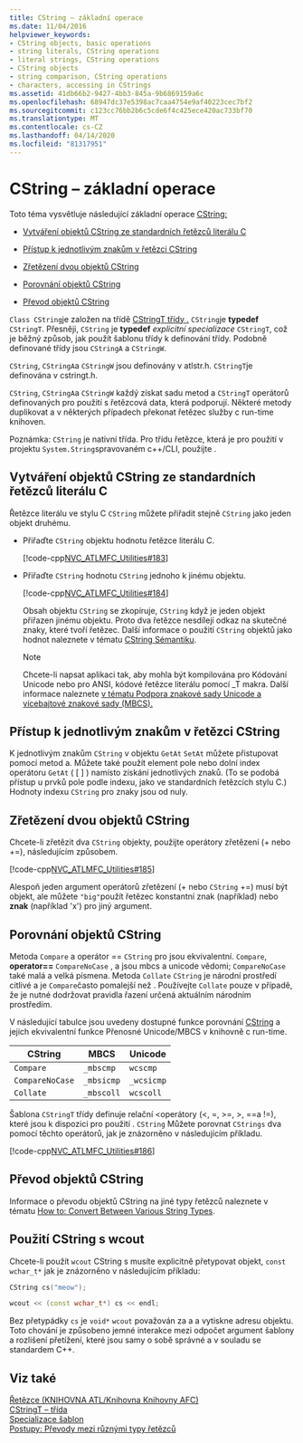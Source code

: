 ```yaml
---
title: CString – základní operace
ms.date: 11/04/2016
helpviewer_keywords:
- CString objects, basic operations
- string literals, CString operations
- literal strings, CString operations
- CString objects
- string comparison, CString operations
- characters, accessing in CStrings
ms.assetid: 41db66b2-9427-4bb3-845a-9b6869159a6c
ms.openlocfilehash: 68947dc37e5398ac7caa4754e9af40223cec7bf2
ms.sourcegitcommit: c123cc76bb2b6c5cde6f4c425ece420ac733bf70
ms.translationtype: MT
ms.contentlocale: cs-CZ
ms.lasthandoff: 04/14/2020
ms.locfileid: "81317951"
---
```

# <a name="basic-cstring-operations"></a>CString – základní operace

Toto téma vysvětluje následující základní operace [CString:](../atl-mfc-shared/reference/cstringt-class.md)

- [Vytváření objektů CString ze standardních řetězců literálu C](#_core_creating_cstring_objects_from_standard_c_literal_strings)

- [Přístup k jednotlivým znakům v řetězci CString](#_core_accessing_individual_characters_in_a_cstring)

- [Zřetězení dvou objektů CString](#_core_concatenating_two_cstring_objects)

- [Porovnání objektů CString](#_core_comparing_cstring_objects)

- [Převod objektů CString](#_core_converting_cstring_objects)

`Class CString`je založen na třídě [CStringT třídy .](../atl-mfc-shared/reference/cstringt-class.md) `CString`je **typedef** `CStringT`. Přesněji, `CString` je **typedef** *explicitní specializace* `CStringT`, což je běžný způsob, jak použít šablonu třídy k definování třídy. Podobně definované třídy jsou `CStringA` a `CStringW`.

`CString`, `CStringA`a `CStringW` jsou definovány v atlstr.h. `CStringT`je definována v cstringt.h.

`CString`, `CStringA`a `CStringW` každý získat sadu metod a `CStringT` operátorů definovaných pro použití s řetězcová data, která podporují. Některé metody duplikovat a v některých případech překonat řetězec služby c run-time knihoven.

Poznámka: `CString` je nativní třída. Pro třídu řetězce, která je pro použití v projektu `System.String`spravovaném c++/CLI, použijte .

## <a name="creating-cstring-objects-from-standard-c-literal-strings"></a><a name="_core_creating_cstring_objects_from_standard_c_literal_strings"></a>Vytváření objektů CString ze standardních řetězců literálu C

Řetězce literálu ve stylu C `CString` můžete přiřadit stejně `CString` jako jeden objekt druhému.

- Přiřaďte `CString` objektu hodnotu řetězce literálu C.

   [!code-cpp[NVC_ATLMFC_Utilities#183](../atl-mfc-shared/codesnippet/cpp/basic-cstring-operations_1.cpp)]

- Přiřaďte `CString` hodnotu `CString` jednoho k jinému objektu.

   [!code-cpp[NVC_ATLMFC_Utilities#184](../atl-mfc-shared/codesnippet/cpp/basic-cstring-operations_2.cpp)]

   Obsah objektu `CString` se zkopíruje, `CString` když je jeden objekt přiřazen jinému objektu. Proto dva řetězce nesdílejí odkaz na skutečné znaky, které tvoří řetězec. Další informace o použití `CString` objektů jako hodnot naleznete v tématu [CString Sémantiku](../atl-mfc-shared/cstring-semantics.md).

   > [!NOTE]
   > Chcete-li napsat aplikaci tak, aby mohla být kompilována pro Kódování Unicode nebo pro ANSI, kódové řetězce literálu pomocí _T makra. Další informace naleznete [v tématu Podpora znakové sady Unicode a vícebajtové znakové sady (MBCS).](../atl-mfc-shared/unicode-and-multibyte-character-set-mbcs-support.md)

## <a name="accessing-individual-characters-in-a-cstring"></a><a name="_core_accessing_individual_characters_in_a_cstring"></a>Přístup k jednotlivým znakům v řetězci CString

K jednotlivým znakům `CString` v objektu `GetAt` `SetAt` můžete přistupovat pomocí metod a. Můžete také použít element pole nebo dolní index operátoru `GetAt` ( [ ] ) namísto získání jednotlivých znaků. (To se podobá přístup u prvků pole podle indexu, jako ve standardních řetězcích stylu C.) Hodnoty indexu `CString` pro znaky jsou od nuly.

## <a name="concatenating-two-cstring-objects"></a><a name="_core_concatenating_two_cstring_objects"></a>Zřetězení dvou objektů CString

Chcete-li zřetězit dva `CString` objekty, použijte operátory zřetězení (+ nebo +=), následujícím způsobem.

[!code-cpp[NVC_ATLMFC_Utilities#185](../atl-mfc-shared/codesnippet/cpp/basic-cstring-operations_3.cpp)]

Alespoň jeden argument operátorů zřetězení (+ nebo `CString` +=) musí být objekt, ale můžete `"big"`použít řetězec konstantní znak (například) nebo **znak** (například 'x') pro jiný argument.

## <a name="comparing-cstring-objects"></a><a name="_core_comparing_cstring_objects"></a>Porovnání objektů CString

Metoda `Compare` a operátor == `CString` pro jsou ekvivalentní. `Compare`, **operator==** `CompareNoCase` , a jsou mbcs a unicode vědomi; `CompareNoCase` také malá a velká písmena. Metoda `Collate` `CString` je národní prostředí citlivé a je `Compare`často pomalejší než . Používejte `Collate` pouze v případě, že je nutné dodržovat pravidla řazení určená aktuálním národním prostředím.

V následující tabulce jsou uvedeny dostupné funkce porovnání [CString](../atl-mfc-shared/reference/cstringt-class.md) a jejich ekvivalentní funkce Přenosné Unicode/MBCS v knihovně c run-time.

|CString|MBCS|Unicode|
|----------------------|-------------------|----------------------|
|`Compare`|`_mbscmp`|`wcscmp`|
|`CompareNoCase`|`_mbsicmp`|`_wcsicmp`|
|`Collate`|`_mbscoll`|`wcscoll`|

Šablona `CStringT` třídy definuje relační \<operátory (<, =, >=, >, ==a !=), které jsou k dispozici pro použití . `CString` Můžete porovnat `CStrings` dva pomocí těchto operátorů, jak je znázorněno v následujícím příkladu.

[!code-cpp[NVC_ATLMFC_Utilities#186](../atl-mfc-shared/codesnippet/cpp/basic-cstring-operations_4.cpp)]

## <a name="converting-cstring-objects"></a><a name="_core_converting_cstring_objects"></a>Převod objektů CString

Informace o převodu objektů CString na jiné typy řetězců naleznete v tématu [How to: Convert Between Various String Types](../text/how-to-convert-between-various-string-types.md).

## <a name="using-cstring-with-wcout"></a>Použití CString s wcout

Chcete-li použít `wcout` CString s musíte explicitně přetypovat objekt, `const wchar_t*` jak je znázorněno v následujícím příkladu:

```cpp
CString cs("meow");

wcout << (const wchar_t*) cs << endl;
```

Bez přetypádky `cs` je `void*` `wcout` považován za a a vytiskne adresu objektu. Toto chování je způsobeno jemné interakce mezi odpočet argument šablony a rozlišení přetížení, které jsou samy o sobě správné a v souladu se standardem C++.

## <a name="see-also"></a>Viz také

[Řetězce (KNIHOVNA ATL/Knihovna Knihovny AFC)](../atl-mfc-shared/strings-atl-mfc.md)<br/>
[CStringT – třída](../atl-mfc-shared/reference/cstringt-class.md)<br/>
[Specializace šablon](../cpp/template-specialization-cpp.md)<br/>
[Postupy: Převody mezi různými typy řetězců](../text/how-to-convert-between-various-string-types.md)
